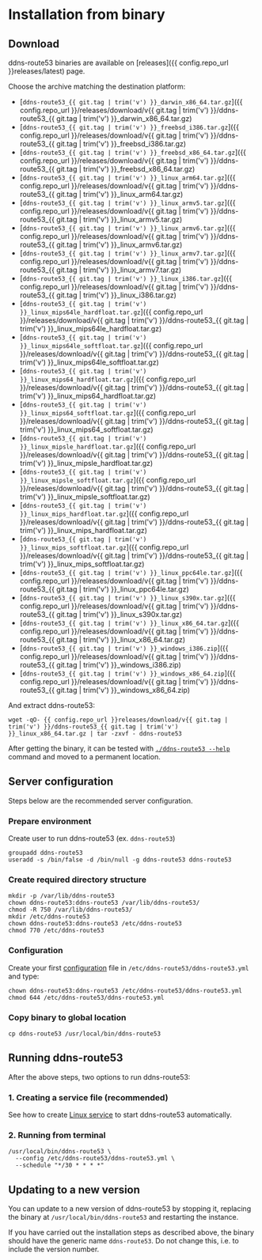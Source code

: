 # Installation from binary

## Download

ddns-route53 binaries are available on [releases]({{ config.repo_url }}releases/latest) page.

Choose the archive matching the destination platform:

* [`ddns-route53_{{ git.tag | trim('v') }}_darwin_x86_64.tar.gz`]({{ config.repo_url }}/releases/download/v{{ git.tag | trim('v') }}/ddns-route53_{{ git.tag | trim('v') }}_darwin_x86_64.tar.gz)
* [`ddns-route53_{{ git.tag | trim('v') }}_freebsd_i386.tar.gz`]({{ config.repo_url }}/releases/download/v{{ git.tag | trim('v') }}/ddns-route53_{{ git.tag | trim('v') }}_freebsd_i386.tar.gz)
* [`ddns-route53_{{ git.tag | trim('v') }}_freebsd_x86_64.tar.gz`]({{ config.repo_url }}/releases/download/v{{ git.tag | trim('v') }}/ddns-route53_{{ git.tag | trim('v') }}_freebsd_x86_64.tar.gz)
* [`ddns-route53_{{ git.tag | trim('v') }}_linux_arm64.tar.gz`]({{ config.repo_url }}/releases/download/v{{ git.tag | trim('v') }}/ddns-route53_{{ git.tag | trim('v') }}_linux_arm64.tar.gz)
* [`ddns-route53_{{ git.tag | trim('v') }}_linux_armv5.tar.gz`]({{ config.repo_url }}/releases/download/v{{ git.tag | trim('v') }}/ddns-route53_{{ git.tag | trim('v') }}_linux_armv5.tar.gz)
* [`ddns-route53_{{ git.tag | trim('v') }}_linux_armv6.tar.gz`]({{ config.repo_url }}/releases/download/v{{ git.tag | trim('v') }}/ddns-route53_{{ git.tag | trim('v') }}_linux_armv6.tar.gz)
* [`ddns-route53_{{ git.tag | trim('v') }}_linux_armv7.tar.gz`]({{ config.repo_url }}/releases/download/v{{ git.tag | trim('v') }}/ddns-route53_{{ git.tag | trim('v') }}_linux_armv7.tar.gz)
* [`ddns-route53_{{ git.tag | trim('v') }}_linux_i386.tar.gz`]({{ config.repo_url }}/releases/download/v{{ git.tag | trim('v') }}/ddns-route53_{{ git.tag | trim('v') }}_linux_i386.tar.gz)
* [`ddns-route53_{{ git.tag | trim('v') }}_linux_mips64le_hardfloat.tar.gz`]({{ config.repo_url }}/releases/download/v{{ git.tag | trim('v') }}/ddns-route53_{{ git.tag | trim('v') }}_linux_mips64le_hardfloat.tar.gz)
* [`ddns-route53_{{ git.tag | trim('v') }}_linux_mips64le_softfloat.tar.gz`]({{ config.repo_url }}/releases/download/v{{ git.tag | trim('v') }}/ddns-route53_{{ git.tag | trim('v') }}_linux_mips64le_softfloat.tar.gz)
* [`ddns-route53_{{ git.tag | trim('v') }}_linux_mips64_hardfloat.tar.gz`]({{ config.repo_url }}/releases/download/v{{ git.tag | trim('v') }}/ddns-route53_{{ git.tag | trim('v') }}_linux_mips64_hardfloat.tar.gz)
* [`ddns-route53_{{ git.tag | trim('v') }}_linux_mips64_softfloat.tar.gz`]({{ config.repo_url }}/releases/download/v{{ git.tag | trim('v') }}/ddns-route53_{{ git.tag | trim('v') }}_linux_mips64_softfloat.tar.gz)
* [`ddns-route53_{{ git.tag | trim('v') }}_linux_mipsle_hardfloat.tar.gz`]({{ config.repo_url }}/releases/download/v{{ git.tag | trim('v') }}/ddns-route53_{{ git.tag | trim('v') }}_linux_mipsle_hardfloat.tar.gz)
* [`ddns-route53_{{ git.tag | trim('v') }}_linux_mipsle_softfloat.tar.gz`]({{ config.repo_url }}/releases/download/v{{ git.tag | trim('v') }}/ddns-route53_{{ git.tag | trim('v') }}_linux_mipsle_softfloat.tar.gz)
* [`ddns-route53_{{ git.tag | trim('v') }}_linux_mips_hardfloat.tar.gz`]({{ config.repo_url }}/releases/download/v{{ git.tag | trim('v') }}/ddns-route53_{{ git.tag | trim('v') }}_linux_mips_hardfloat.tar.gz)
* [`ddns-route53_{{ git.tag | trim('v') }}_linux_mips_softfloat.tar.gz`]({{ config.repo_url }}/releases/download/v{{ git.tag | trim('v') }}/ddns-route53_{{ git.tag | trim('v') }}_linux_mips_softfloat.tar.gz)
* [`ddns-route53_{{ git.tag | trim('v') }}_linux_ppc64le.tar.gz`]({{ config.repo_url }}/releases/download/v{{ git.tag | trim('v') }}/ddns-route53_{{ git.tag | trim('v') }}_linux_ppc64le.tar.gz)
* [`ddns-route53_{{ git.tag | trim('v') }}_linux_s390x.tar.gz`]({{ config.repo_url }}/releases/download/v{{ git.tag | trim('v') }}/ddns-route53_{{ git.tag | trim('v') }}_linux_s390x.tar.gz)
* [`ddns-route53_{{ git.tag | trim('v') }}_linux_x86_64.tar.gz`]({{ config.repo_url }}/releases/download/v{{ git.tag | trim('v') }}/ddns-route53_{{ git.tag | trim('v') }}_linux_x86_64.tar.gz)
* [`ddns-route53_{{ git.tag | trim('v') }}_windows_i386.zip`]({{ config.repo_url }}/releases/download/v{{ git.tag | trim('v') }}/ddns-route53_{{ git.tag | trim('v') }}_windows_i386.zip)
* [`ddns-route53_{{ git.tag | trim('v') }}_windows_x86_64.zip`]({{ config.repo_url }}/releases/download/v{{ git.tag | trim('v') }}/ddns-route53_{{ git.tag | trim('v') }}_windows_x86_64.zip)

And extract ddns-route53:

```shell
wget -qO- {{ config.repo_url }}releases/download/v{{ git.tag | trim('v') }}/ddns-route53_{{ git.tag | trim('v') }}_linux_x86_64.tar.gz | tar -zxvf - ddns-route53
```

After getting the binary, it can be tested with [`./ddns-route53 --help`](../usage/cli.md) command and moved to a
permanent location.

## Server configuration

Steps below are the recommended server configuration.

### Prepare environment

Create user to run ddns-route53 (ex. `ddns-route53`)

```shell
groupadd ddns-route53
useradd -s /bin/false -d /bin/null -g ddns-route53 ddns-route53
```

### Create required directory structure

```shell
mkdir -p /var/lib/ddns-route53
chown ddns-route53:ddns-route53 /var/lib/ddns-route53/
chmod -R 750 /var/lib/ddns-route53/
mkdir /etc/ddns-route53
chown ddns-route53:ddns-route53 /etc/ddns-route53
chmod 770 /etc/ddns-route53
```

### Configuration

Create your first [configuration](../config/index.md) file in `/etc/ddns-route53/ddns-route53.yml` and type:

```shell
chown ddns-route53:ddns-route53 /etc/ddns-route53/ddns-route53.yml
chmod 644 /etc/ddns-route53/ddns-route53.yml
```

### Copy binary to global location

```shell
cp ddns-route53 /usr/local/bin/ddns-route53
```

## Running ddns-route53

After the above steps, two options to run ddns-route53:

### 1. Creating a service file (recommended)

See how to create [Linux service](linux-service.md) to start ddns-route53 automatically.

### 2. Running from terminal

```shell
/usr/local/bin/ddns-route53 \
  --config /etc/ddns-route53/ddns-route53.yml \
  --schedule "*/30 * * * *"
```

## Updating to a new version

You can update to a new version of ddns-route53 by stopping it, replacing the binary at `/usr/local/bin/ddns-route53`
and restarting the instance.

If you have carried out the installation steps as described above, the binary should have the generic name
`ddns-route53`. Do not change this, i.e. to include the version number.
